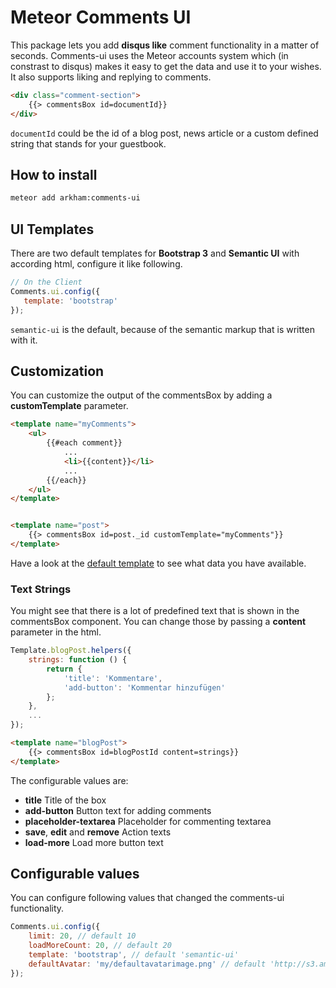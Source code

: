 # Meteor Comments UI

This package lets you add __disqus like__ comment functionality in a matter of seconds. Comments-ui uses the Meteor accounts system which (in constrast to disqus) makes it easy to get the data and use it to your wishes. It also supports liking and replying to comments.

```html
<div class="comment-section">
    {{> commentsBox id=documentId}}
</div>
```

```documentId``` could be the id of a blog post, news article or a custom defined string that stands for your guestbook.

## How to install

```bash
meteor add arkham:comments-ui
```

## UI Templates

There are two default templates for __Bootstrap 3__ and __Semantic UI__ with according html, configure it like following.

```javascript
// On the Client
Comments.ui.config({
   template: 'bootstrap'
});
```

```semantic-ui``` is the default, because of the semantic markup that is written with it.

## Customization

You can customize the output of the commentsBox by adding a __customTemplate__ parameter.

```html
<template name="myComments">
    <ul>
        {{#each comment}}
            ...
            <li>{{content}}</li>
            ...
        {{/each}}
    </ul>
</template>


<template name="post">
    {{> commentsBox id=post._id customTemplate="myComments"}}
</template>
```

Have a look at the [default template](https://github.com/ARKHAM-Enterprises/meteor-comments-ui/blob/master/lib/templates.html) to see what data you have available.

### Text Strings

You might see that there is a lot of predefined text that is shown in the commentsBox component. You can change those by passing a __content__
parameter in the html.

```javascript
Template.blogPost.helpers({
    strings: function () {
        return {
            'title': 'Kommentare',
            'add-button': 'Kommentar hinzufügen'
        };
    },
    ...
});
```

```html
<template name="blogPost">
    {{> commentsBox id=blogPostId content=strings}}
</template>
```

The configurable values are:

* __title__ Title of the box
* __add-button__ Button text for adding comments
* __placeholder-textarea__ Placeholder for commenting textarea
* __save__, __edit__  and __remove__ Action texts
* __load-more__ Load more button text

## Configurable values

You can configure following values that changed the comments-ui functionality.

```javascript
Comments.ui.config({
    limit: 20, // default 10
    loadMoreCount: 20, // default 20
    template: 'bootstrap', // default 'semantic-ui'
    defaultAvatar: 'my/defaultavatarimage.png' // default 'http://s3.amazonaws.com/37assets/svn/765-default-avatar.png'
});
```
